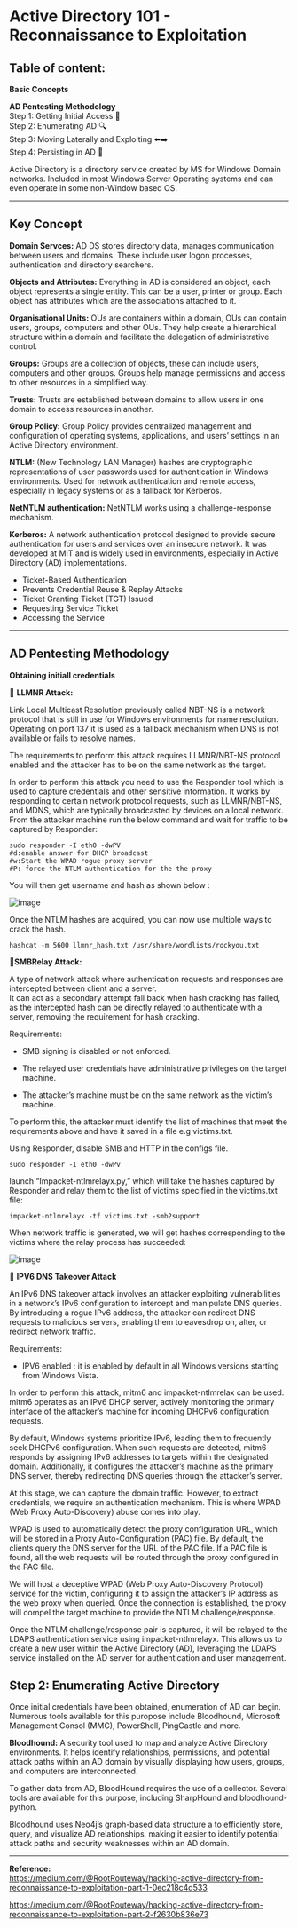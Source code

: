 # Active Directory 101 - Reconnaissance to Exploitation

## Table of content:  

**Basic Concepts**  

**AD Pentesting Methodology**  
  Step 1: Getting Initial Access 🚪  
  Step 2: Enumerating AD 🔍  
  Step 3: Moving Laterally and Exploiting ⬅️➡️  
  Step 4: Persisting in AD 🔗

Active Directory is a directory service created by MS for Windows Domain networks. Included in most Windows Server Operating systems and can even operate in some non-Window based OS.

-------

## Key Concept

**Domain Servces:** AD DS stores directory data, manages communication between users and domains. These include user logon processes, authentication and directory searchers.

**Objects and Attributes:** Everything in AD is considered an object, each object represents a single entity. This can be a user, printer or group. Each object has attributes which are the associations attached to it.

**Organisational Units:** OUs are containers within a domain, OUs can contain users, groups, computers and other OUs. They help create a hierarchical structure within a domain and facilitate the delegation of administrative control.

**Groups:** Groups are a collection of objects, these can include users, computers and other groups. Groups help manage permissions and access to other resources in a simplified way.

**Trusts:** Trusts are established between domains to allow users in one domain to access resources in another. 

**Group Policy:** Group Policy provides centralized management and configuration of operating systems, applications, and users’ settings in an Active Directory environment.

**NTLM:**  (New Technology LAN Manager) hashes are cryptographic representations of user passwords used for authentication in Windows environments. Used for network authentication and remote access, especially in legacy systems or as a fallback for Kerberos.

**NetNTLM authentication:** NetNTLM works using a challenge-response mechanism.  

**Kerberos:** A network authentication protocol designed to provide secure authentication for users and services over an insecure network. It was developed at MIT and is widely used in environments, especially in Active Directory (AD) implementations.  

* Ticket-Based Authentication
* Prevents Credential Reuse & Replay Attacks
* Ticket Granting Ticket (TGT) Issued
* Requesting Service Ticket
* Accessing the Service

-------

## AD Pentesting Methodology

**Obtaining initiall credentials**

🔴 **LLMNR Attack:** 

Link Local Multicast Resolution previously called NBT-NS is a network protocol that is still in use for Windows environments for name    resolution. Operating on port 137 it is used as a fallback mechanism when DNS is not available or fails to resolve names.

The requirements to perform this attack requires LLMNR/NBT-NS protocol enabled and the attacker has to be on the same network as the target.

In order to perform this attack you need to use the Responder tool which is used to capture credentials and other sensitive information. It works by responding to certain network protocol requests, such as LLMNR/NBT-NS, and MDNS, which are typically broadcasted by devices on a local network. From the attacker machine run the below command and wait for traffic to be captured by Responder:

    sudo responder -I eth0 -dwPV
    #d:enable answer for DHCP broadcast
    #w:Start the WPAD rogue proxy server
    #P: force the NTLM authentication for the the proxy  

You will then get username and hash as shown below :

  ![image](https://github.com/user-attachments/assets/aa31c708-a469-4ac7-a851-b9a8fde40a81)

Once the NTLM hashes are acquired, you can now use multiple ways to crack the hash.

    hashcat -m 5600 llmnr_hash.txt /usr/share/wordlists/rockyou.txt 

🔴**SMBRelay Attack:**

A type of network attack where authentication requests and responses are intercepted between client and a server.  
It can act as a secondary attempt fall back when hash cracking has failed, as the intercepted hash can be directly relayed to authenticate with a server, removing the requirement for hash cracking.

Requirements:

* SMB signing is disabled or not enforced.

* The relayed user credentials have administrative privileges on the target machine.

* The attacker’s machine must be on the same network as the victim’s machine.

To perform this, the attacker must identify the list of machines that meet the requirements above and have it saved in a file e.g victims.txt.

Using Responder, disable SMB and HTTP in the configs file.

    sudo responder -I eth0 -dwPv

launch “Impacket-ntlmrelayx.py,” which will take the hashes captured by Responder and relay them to the list of victims specified in the victims.txt file:

    impacket-ntlmrelayx -tf victims.txt -smb2support

When network traffic is generated, we will get hashes corresponding to the victims where the relay process has succeeded:

![image](https://github.com/user-attachments/assets/092903a7-6f48-4b9e-a9b0-ca82570b4759)

🔴 **IPV6 DNS Takeover Attack**  

An IPv6 DNS takeover attack involves an attacker exploiting vulnerabilities in a network’s IPv6 configuration to intercept and manipulate DNS queries. By introducing a rogue IPv6 address, the attacker can redirect DNS requests to malicious servers, enabling them to eavesdrop on, alter, or redirect network traffic.

Requirements:

* IPV6 enabled : it is enabled by default in all Windows versions starting from Windows Vista.

In order to perform this attack, mitm6 and impacket-ntlmrelax can be used.  
mitm6 operates as an IPv6 DHCP server, actively monitoring the primary interface of the attacker’s machine for incoming DHCPv6 configuration requests.  

By default, Windows systems prioritize IPv6, leading them to frequently seek DHCPv6 configuration. When such requests are detected, mitm6 responds by assigning IPv6 addresses to targets within the designated domain. Additionally, it configures the attacker’s machine as the primary DNS server, thereby redirecting DNS queries through the attacker’s server.  

At this stage, we can capture the domain traffic. However, to extract credentials, we require an authentication mechanism. This is where WPAD (Web Proxy Auto-Discovery) abuse comes into play.  

WPAD is used to automatically detect the proxy configuration URL, which will be stored in a Proxy Auto-Configuration (PAC) file. By default, the clients query the DNS server for the URL of the PAC file. If a PAC file is found, all the web requests will be routed through the proxy configured in the PAC file.  

We will host a deceptive WPAD (Web Proxy Auto-Discovery Protocol) service for the victim, configuring it to assign the attacker’s IP address as the web proxy when queried. Once the connection is established, the proxy will compel the target machine to provide the NTLM challenge/response.  

Once the NTLM challenge/response pair is captured, it will be relayed to the LDAPS authentication service using impacket-ntlmrelayx. This allows us to create a new user within the Active Directory (AD), leveraging the LDAPS service installed on the AD server for authentication and user management.  

## Step 2: Enumerating Active Directory  
Once initial credentials have been obtained, enumeration of AD can begin. Numerous tools available for this puropose include Bloodhound, Microsoft Management Consol (MMC), PowerShell, PingCastle and more.

**Bloodhound:** A security tool used to map and analyze Active Directory environments. It helps identify relationships, permissions, and potential attack paths within an AD domain by visually displaying how users, groups, and computers are interconnected.  

To gather data from AD, BloodHound requires the use of a collector. Several tools are available for this purpose, including SharpHound and bloodhound-python.  

Bloodhound uses Neo4j’s graph-based data structure a to efficiently store, query, and visualize AD relationships, making it easier to identify potential attack paths and security weaknesses within an AD domain.  
  
  
------- 
**Reference:**  
<https://medium.com/@RootRouteway/hacking-active-directory-from-reconnaissance-to-exploitation-part-1-0ec218c4d533>  

<https://medium.com/@RootRouteway/hacking-active-directory-from-reconnaissance-to-exploitation-part-2-f2630b836e73>
